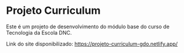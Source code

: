 # Projeto Curriculum
Este é um projeto de desenvolvimento do módulo base do curso de Tecnologia da Escola DNC.

Link do site disponibilizado: https://projeto-curriculum-gdo.netlify.app/

